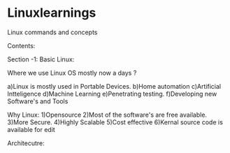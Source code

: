 # Linuxlearnings
Linux commands and concepts


Contents:

Section -1:
Basic Linux:

Where we use Linux OS mostly now a days ?

a)Linux is mostly used in Portable Devices.
b)Home automation
c)Artificial Intteligence
d)Machine Learning
e)Penetrating testing.
f)Developing new Software's and Tools

Why Linux:
1)Opensource
2)Most of the software's are free available.
3)More Secure.
4)Highly Scalable
5)Cost effective
6)Kernal source code is available for edit

Architecutre:






